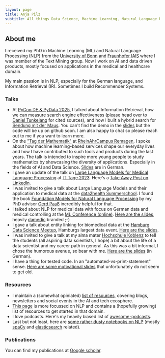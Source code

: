 ```yaml
---
layout: page
title: Anja Pilz
subtitle: All things Data Science, Machine Learning, Natural Language Processing & Search
---
```


## About me

I received my PhD in Machine Learning (ML) and Natural Language Processing (NLP) from the [University of Bonn](https://mlai.cs.uni-bonn.de/) and [Fraunhofer IAIS](https://www.iais.fraunhofer.de/en.html) where I was member of the Text Mining group. Now I work on AI and data driven products, mostly focused on applications in the medical and healthcare domain.

My main passion is in NLP, especially for the German language, and Information Retrieval (IR). Sometimes I build Recommender Systems.

### Talks

* At [PyCon DE & PyData 2025](https://2025.pycon.de), I talked about Information Retrieval, how we can measure search engine effectiveness (please head over to [Daniel Tunkelang](https://dtunkelang.medium.com) for cited sources), and how I built a hybrid search for [Sendung mit der Maus](https://www.wdrmaus.de).  You can't find the demo in the [slides](https://de.slideshare.net/slideshow/information-retrieval-without-feeling-lucky-the-art-and-science-of-search/280267238) but the code will be up on github soon. I am also happy to chat so please reach out to me if you want to learn more. 
* On the ["Tag der Mathematik"](https://www.hs-koblenz.de/rac/aktuelles/regelmaessige-veranstaltungen/tag-der-mathematik) at [RheinAhrCampus Remagen](https://www.hs-koblenz.de/rac/index/), I spoke about how machine learning-based services shape our everyday lives and how I have contributed to such tools and products during the last years. The talk is intended to inspire more young people to study mathematics by showcasing the diversity of applications. Especially in the fields of AI and Data Science. [Slides](https://de.slideshare.net/slideshow/a-career-path-in-data-science-machine-learning-im-alltag-7481/272979387) are in German.
* I gave an update of the talk on [Large Language Models for Medical Language Processing](https://www.slideshare.net/AnjaPilz/konnen-large-language-models-helfen-meinen-patienten-zu-verstehen-d1b1) at [IT Tage 2023](https://www.ittage.informatik-aktuell.de/index.html). Here's a [Take Away Post on LinkedIn](https://www.linkedin.com/posts/damedic_chatgpt-nlp-ki-activity-7158049615135522818-CTE9). 
* I was invited to give a talk about Large Language Models and their application to medical data at the [data2health Summerschool](https://www.data2health.de/de/summerschool). I found the book [Foundation Models for Natural Language Processing](https://link.springer.com/book/10.1007/978-3-031-23190-2) by my PhD advisor [Gerd Paaß](https://www.linkedin.com/in/gerhard-paass-20061359/) incredibly helpful for that.
* I talked about NLP for medical data with focus on German data and medical controlling at the [ML Conference (online)](https://mlconference.ai/machine-learning-principles/natural-language-processing-for-medical-data/). [Here are the slides](https://www.slideshare.net/AnjaPilz/natural-language-processing-for-medical-data), heavily [damedic](https://www.damedic.ai/en/) branded ;-)
* I gave a talk about entity linking for biomedical data at the [Hamburg Data Science Meetup](https://www.meetup.com/de-DE/Hamburg-Data-Science-Meetup/), Hamburgs largest data event. [Here are the slides](https://www2.slideshare.net/AnjaPilz/biomedical-entity-linking-introduction-approaches-challenges).
* I was invited to give a talk at my alma mater [Hochschule Koblenz](https://www.hs-koblenz.de/rac/index/) to tell the students (all aspiring data scientists, I hope) a bit about the life of a data scientist and my career path in general. As this was a bit informal, I chose the humorous avenue, so bear with me. [Here are the slides](https://www.slideshare.net/AnjaPilz/a-career-path-in-data-science) (in German).  
* I have a thing for tested code. In an "automated-vs-print-statement" sense. [Here are some motivational slides](https://www.slideshare.net/AnjaPilz/a-case-for-automated-tests) that unfortunately do not seem to get old.

### Resources

* I maintain a (somewhat opiniated) [list of resources](resources/index.md), covering blogs, newsletters and social events in the AI and tech ecosphere.
* [This page](_posts/2020-08-27-getting-into-nlp.md) is more focussed on NLP and contains a (hopefully growing) list of resources to get started in that domain.
* I love podcasts. Here's my heavily biased list of [awesome-podcasts](https://github.com/aplz/awesome-podcasts).
* Last but not least, here are [some rather dusty notebooks on NLP](https://github.com/aplz/nlp_notebooks) (mostly [spaCy](https://spacy.io/) and [elasticsearch](https://www.elastic.co/elasticsearch) related).

### Publications

You can find my publications at [Google scholar](https://scholar.google.de/citations?hl=de&user=vhQiCP8AAAAJ).
